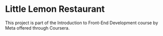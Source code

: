 # Little Lemon Restaurant

This project is part of the Introduction to Front-End Development course by Meta offered through Coursera.
